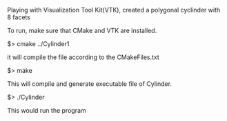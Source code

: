 Playing with Visualization Tool Kit(VTK), created a polygonal cyclinder with 8 facets

To run, make sure that CMake and VTK are installed.

$> cmake ../Cylinder1
 
it will compile the file according to the CMakeFiles.txt

$> make

This will compile and generate executable file of Cylinder.

$> ./Cylinder

This would run the program
